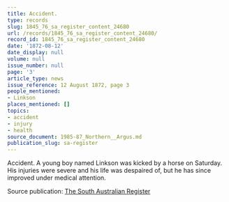 ```yaml
---
title: Accident.
type: records
slug: 1845_76_sa_register_content_24680
url: /records/1845_76_sa_register_content_24680/
record_id: 1845_76_sa_register_content_24680
date: '1872-08-12'
date_display: null
volume: null
issue_number: null
page: '3'
article_type: news
issue_reference: 12 August 1872, page 3
people_mentioned:
- Linkson
places_mentioned: []
topics:
- accident
- injury
- health
source_document: 1985-87_Northern__Argus.md
publication_slug: sa-register
---
```


Accident.  A young boy named Linkson was kicked by a horse on Saturday.  His injuries were severe and his life was despaired of, but he has since improved under medical attention.

Source publication: [The South Australian Register](/publications/sa-register/)
